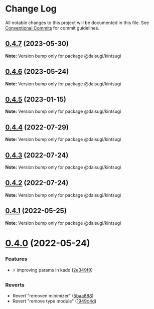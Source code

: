 # Change Log

All notable changes to this project will be documented in this file.
See [Conventional Commits](https://conventionalcommits.org) for commit guidelines.

## [0.4.7](https://github.com/daisugiland/daisugi/compare/@daisugi/kintsugi@0.4.6...@daisugi/kintsugi@0.4.7) (2023-05-30)

**Note:** Version bump only for package @daisugi/kintsugi

## [0.4.6](https://github.com/daisugiland/daisugi/compare/@daisugi/kintsugi@0.4.5...@daisugi/kintsugi@0.4.6) (2023-05-24)

**Note:** Version bump only for package @daisugi/kintsugi

## [0.4.5](https://github.com/daisugiland/daisugi/compare/@daisugi/kintsugi@0.4.4...@daisugi/kintsugi@0.4.5) (2023-01-15)

**Note:** Version bump only for package @daisugi/kintsugi

## [0.4.4](https://github.com/daisugiland/daisugi/compare/@daisugi/kintsugi@0.4.3...@daisugi/kintsugi@0.4.4) (2022-07-29)

**Note:** Version bump only for package @daisugi/kintsugi

## [0.4.3](https://github.com/daisugiland/daisugi/compare/@daisugi/kintsugi@0.4.2...@daisugi/kintsugi@0.4.3) (2022-07-24)

**Note:** Version bump only for package @daisugi/kintsugi

## [0.4.2](https://github.com/daisugiland/daisugi/compare/@daisugi/kintsugi@0.4.1...@daisugi/kintsugi@0.4.2) (2022-07-24)

**Note:** Version bump only for package @daisugi/kintsugi

## [0.4.1](https://github.com/daisugiland/daisugi/compare/@daisugi/kintsugi@0.4.0...@daisugi/kintsugi@0.4.1) (2022-05-25)

**Note:** Version bump only for package @daisugi/kintsugi

# [0.4.0](https://github.com/daisugiland/daisugi/compare/@daisugi/kintsugi@0.3.9...@daisugi/kintsugi@0.4.0) (2022-05-24)

### Features

* :zap: improving params in kado ([2e349f9](https://github.com/daisugiland/daisugi/commit/2e349f917d1af79511b13ece3720baeca855e413))

### Reverts

* Revert "removen minimizer" ([5baa888](https://github.com/daisugiland/daisugi/commit/5baa88806a091420549575d7b01338e40a343be3))
* Revert "remove type module" ([1949c4d](https://github.com/daisugiland/daisugi/commit/1949c4d33ec01425682dd474b1852dbda13f50bd))
